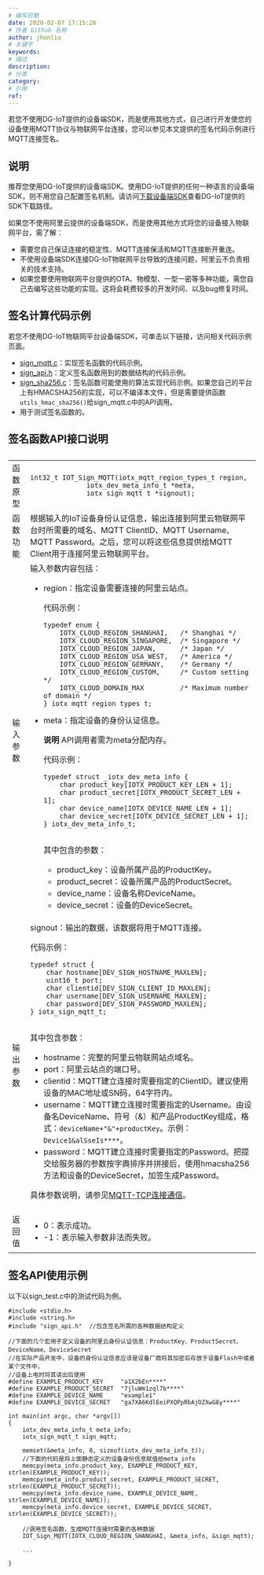 ```yaml
---
# 编写日期
date: 2020-02-07 17:15:26
# 作者 Github 名称
author: jhonliu
# 关键字
keywords:
# 描述
description:
# 分类
category:
# 引用
ref:
---
```


若您不使用DG-IoT提供的设备端SDK，而是使用其他方式，自己进行开发使您的设备使用MQTT协议与物联网平台连接，您可以参见本文提供的签名代码示例进行MQTT连接签名。

## 说明

推荐您使用DG-IoT提供的设备端SDK。使用DG-IoT提供的任何一种语言的设备端SDK，则不用您自己配置签名机制。请访问[下载设备端SDK](https://help.aliyun.com/document_detail/42648.htm#concept-jlk-mjl-vdb "物联网平台提供各类设备端SDK，简化开发过程，使设备快速上云。")查看DG-IoT提供的SDK下载路径。

如果您不使用阿里云提供的设备端SDK，而是使用其他方式将您的设备接入物联网平台，需了解：

+   需要您自己保证连接的稳定性、MQTT连接保活和MQTT连接断开重连。
+   不使用设备端SDK连接DG-IoT物联网平台导致的连接问题，阿里云不负责相关的技术支持。
+   如果您要使用物联网平台提供的OTA、物模型、一型一密等多种功能，需您自己去编写这些功能的实现。这将会耗费较多的开发时间、以及bug修复时间。

## 签名计算代码示例

若您不使用DG-IoT物联网平台设备端SDK，可单击以下链接，访问相关代码示例页面。

+   [sign\_mqtt.c](https://code.aliyun.com/edward.yangx/public-docs/raw/master/docs/sign_mqtt.c)：实现签名函数的代码示例。
+   [sign\_api.h](https://code.aliyun.com/edward.yangx/public-docs/raw/master/docs/sign_api.h)：定义签名函数用到的数据结构的代码示例。
+   [sign\_sha256.c](https://code.aliyun.com/edward.yangx/public-docs/raw/master/docs/sign_sha256.c)：签名函数可能使用的算法实现代码示例。如果您自己的平台上有HMACSHA256的实现，可以不编译本文件，但是需要提供函数`utils_hmac_sha256()`给sign\_mqtt.c中的API调用。
+   用于测试签名函数的。

## 签名函数API接口说明

<table class="table" id="table-nnf-3ln-ylv"><caption></caption><colgroup><col> <col> </colgroup><tbody class="tbody" id="tbody-xvu-1sq-qpz"><tr id="row-kjb-wdv-lje"><td class="entry align-left" id="entry-wca-qfq-ngj">函数原型</td><td class="entry align-left" id="entry-6zl-liv-6u8"><pre class="pre codeblock lanuage-c" id="codeblock-1cy-egq-yo2"><code>int32_t IOT_Sign_MQTT(iotx_mqtt_region_types_t region,
              iotx_dev_meta_info_t *meta,
              iotx_sign_mqtt_t *signout);</code></pre></td></tr><tr id="row-82b-gkf-z20"><td class="entry align-left" id="entry-b82-qm8-q6n">函数功能</td><td class="entry align-left" id="entry-jw9-bq3-3fc">根据输入的IoT设备身份认证信息，输出连接到阿里云物联网平台时所需要的域名、MQTT ClientID、MQTT Username、MQTT Password。之后，您可以将这些信息提供给MQTT Client用于连接阿里云物联网平台。</td></tr><tr id="row-3ho-cz1-19c"><td class="entry align-left" id="entry-q5y-311-7fv">输入参数</td><td class="entry align-left" id="entry-t2b-z9z-qjs">输入参数内容包括：<ul class="ul" id="ul-5s3-azb-hkj"><li class="li" id="li-g2g-rih-q0x">region：指定设备需要连接的阿里云站点。<p class="p" id="p-rz7-jul-hjk">代码示例：</p><pre class="pre codeblock lanuage-c" id="codeblock-yni-mle-9u5"><code>typedef enum {
    IOTX_CLOUD_REGION_SHANGHAI,   /* Shanghai */
    IOTX_CLOUD_REGION_SINGAPORE,  /* Singapore */
    IOTX_CLOUD_REGION_JAPAN,      /* Japan */
    IOTX_CLOUD_REGION_USA_WEST,   /* America */
    IOTX_CLOUD_REGION_GERMANY,    /* Germany */
    IOTX_CLOUD_REGION_CUSTOM,     /* Custom setting */
    IOTX_CLOUD_DOMAIN_MAX         /* Maximum number of domain */
} iotx_mqtt_region_types_t;</code></pre></li><li class="li" id="li-0zr-as3-tpx">meta：指定设备的身份认证信息。<div class="note note note-note" id="note-8st-mvu-zk4"><p><strong>说明</strong> API调用者需为meta分配内存。</p></div><p class="p" id="p-ih9-5so-oar">代码示例：</p><pre class="pre codeblock lanuage-c" id="codeblock-056-v1s-h9h"><code>typedef struct _iotx_dev_meta_info {
    char product_key[IOTX_PRODUCT_KEY_LEN + 1];
    char product_secret[IOTX_PRODUCT_SECRET_LEN + 1];
    char device_name[IOTX_DEVICE_NAME_LEN + 1];
    char device_secret[IOTX_DEVICE_SECRET_LEN + 1];
} iotx_dev_meta_info_t;
										</code></pre><p class="p" id="p-w35-ngn-49r">其中包含的参数：</p><ul class="ul" id="ul-vlr-c93-mov"><li class="li" id="li-2fk-0wn-rna">product_key：设备所属产品的ProductKey。</li><li class="li" id="li-3a9-yt0-wl8">product_secret：设备所属产品的ProductSecret。</li><li class="li" id="li-r2j-797-os5">device_name：设备名称DeviceName。</li><li class="li" id="li-9ii-0v1-97l">device_secret：设备的DeviceSecret。</li></ul></li></ul></td></tr><tr id="row-3ho-cz1-19c"><td class="entry align-left" id="entry-q5y-311-7fv">输出参数</td><td class="entry align-left" id="entry-t2b-z9z-qjs">signout：输出的数据，该数据将用于MQTT连接。<p class="p" id="p-1hg-3qb-y1a">代码示例：</p><pre class="pre codeblock lanuage-c" id="codeblock-1si-8r9-qld"><code>typedef struct {
    char hostname[DEV_SIGN_HOSTNAME_MAXLEN];
    uint16_t port;
    char clientid[DEV_SIGN_CLIENT_ID_MAXLEN];
    char username[DEV_SIGN_USERNAME_MAXLEN];
    char password[DEV_SIGN_PASSWORD_MAXLEN];
} iotx_sign_mqtt_t;
								</code></pre><p class="p" id="p-hwm-dc2-ezd">其中包含参数：</p><ul class="ul" id="ul-udu-bpn-p2i"><li class="li" id="li-sd2-oyy-27i">hostname：完整的阿里云物联网站点域名。</li><li class="li" id="li-3px-tfj-dae">port：阿里云站点的端口号。</li><li class="li" id="li-yxn-s86-r13">clientid：MQTT建立连接时需要指定的ClientID。建议使用设备的MAC地址或SN码，64字符内。</li><li class="li" id="li-2vv-d98-vq6">username：MQTT建立连接时需要指定的Username。由设备名DeviceName、符号（&amp;）和产品ProductKey组成，格式：<code class="ph codeph" id="codeph-8vf-hr2-j7t">deviceName+"&amp;"+productKey</code>。示例：<code class="ph codeph" id="codeph-cx1-3bf-p4n">Device1&amp;alSseIs****</code>。</li><li class="li" id="li-ech-v2l-kln">password：MQTT建立连接时需要指定的Password。把提交给服务器的参数按字典排序并拼接后，使用hmacsha256方法和设备的DeviceSecret，加签生成Password。</li></ul><p class="p" id="p-3by-02l-y7q">具体参数说明，请参见<a title="本文档主要介绍基于TCP的MQTT连接，并提供了两种连接方式：MQTT客户端直连和使用HTTPS认证再连接。" href="https://help.aliyun.com/document_detail/73742.htm#concept-mhv-ghm-b2b">MQTT-TCP连接通信</a>。</p></td></tr><tr id="row-3ho-cz1-19c"><td class="entry align-left" id="entry-q5y-311-7fv">返回值</td><td class="entry align-left" id="entry-t2b-z9z-qjs"><ul class="ul" id="ul-vqt-6aq-juy"><li class="li" id="li-ha8-kfs-9fx">0：表示成功。</li><li class="li" id="li-or4-8ty-8p2">-1：表示输入参数非法而失败。</li></ul></td></tr></tbody></table>

## 签名API使用示例

以下以sign\_test.c中的测试代码为例。

```auto
#include <stdio.h>
#include <string.h>
#include "sign_api.h"  //包含签名所需的各种数据结构定义

//下面的几个宏用于定义设备的阿里云身份认证信息：ProductKey、ProductSecret、DeviceName、DeviceSecret
//在实际产品开发中，设备的身份认证信息应该是设备厂商将其加密后存放于设备Flash中或者某个文件中，
//设备上电时将其读出后使用
#define EXAMPLE_PRODUCT_KEY     "a1X2bEn****"
#define EXAMPLE_PRODUCT_SECRET  "7jluWm1zql7b****"
#define EXAMPLE_DEVICE_NAME     "example1"
#define EXAMPLE_DEVICE_SECRET   "ga7XA6KdlEeiPXQPpRbAjOZXwG8y****"

int main(int argc, char *argv[])
{
    iotx_dev_meta_info_t meta_info;
    iotx_sign_mqtt_t sign_mqtt;

    memset(&meta_info, 0, sizeof(iotx_dev_meta_info_t));
    //下面的代码是将上面静态定义的设备身份信息赋值给meta_info
    memcpy(meta_info.product_key, EXAMPLE_PRODUCT_KEY, strlen(EXAMPLE_PRODUCT_KEY));
    memcpy(meta_info.product_secret, EXAMPLE_PRODUCT_SECRET, strlen(EXAMPLE_PRODUCT_SECRET));
    memcpy(meta_info.device_name, EXAMPLE_DEVICE_NAME, strlen(EXAMPLE_DEVICE_NAME));
    memcpy(meta_info.device_secret, EXAMPLE_DEVICE_SECRET, strlen(EXAMPLE_DEVICE_SECRET));

    //调用签名函数，生成MQTT连接时需要的各种数据
    IOT_Sign_MQTT(IOTX_CLOUD_REGION_SHANGHAI, &meta_info, &sign_mqtt);

    ...

}
			
```

